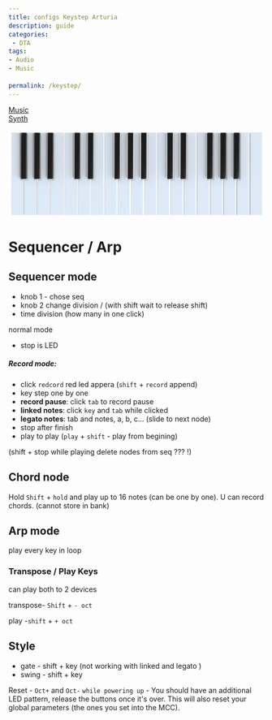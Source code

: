 ```yaml
---
title: configs Keystep Arturia
description: guide
categories:
 - DTA
tags:
- Audio
- Music

permalink: /keystep/
---
```


[Music](/music/)  
[Synth](/synth/)  





<img src="/src/music/ks.png" width="700">

# Sequencer / Arp

## Sequencer mode
- knob 1 - chose seq
- knob 2 change division / (with shift wait to release shift)
- time division (how many in one click)


normal mode
- stop is LED

##### Record mode:
- click `redcord` red led appera (`shift`  + `record` append)
 - key step one by one
 - **record pause**: click `tab` to record pause
 - **linked notes**: click `key` and `tab` while clicked
 - **legato notes**: tab and notes, a, b, c... (slide to next node)  
- stop after finish
- play to play  (`play` + `shift` - play from begining)

(shift + stop while playing delete nodes from seq ??? !)


## Chord node
Hold `Shift` + `hold` and play up to 16 notes (can be one by one). U can record chords. (cannot store in bank)

## Arp mode
play every key in loop


### Transpose / Play Keys
can play both to 2 devices   

transpose- `Shift` + `- oct`  

play -`shift` + `+ oct`   


## Style

- gate - shift + key (not working with linked and legato )
- swing - shift + key


Reset - `Oct+` and `Oct-` `while powering up` -  You should have an additional LED pattern, release the buttons once it's over. This will also reset your global parameters (the ones you set into the MCC).
